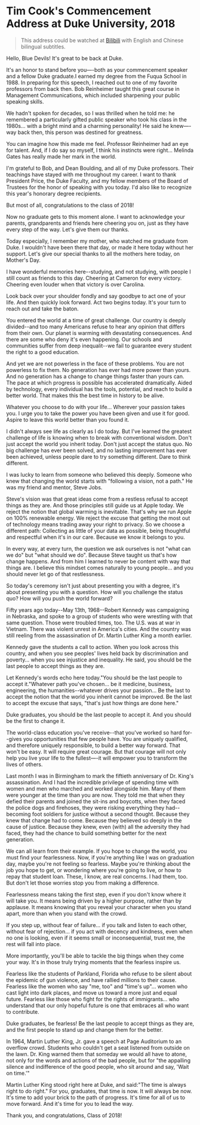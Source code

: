 # Tim Cook's Commencement Address at Duke University, 2018

> This address could be watched at [Bilibili](https://www.bilibili.com/video/BV19p411Z7TW) with English and Chinese bilingual subtitles.

Hello, Blue Devils! It's great to be back at Duke.

It's an honor to stand before you—-both as your commencement speaker and a fellow Duke graduate.I earned my degree from the Fuqua School in 1988. In preparing for this speech, I reached out to one of my favorite professors from back then. Bob Reinheimer taught this great course in Management Communications, which included sharpening your public speaking skills.

We hadn't spoken for decades, so I was thrilled when he told me: he remembered a particularly gifted public speaker who took his class in the 1980s… with a bright mind and a charming personality! He said he knew—-way back then, this person was destined for greatness.

You can imagine how this made me feel. Professor Reinheimer had an eye for talent. And, if I do say so myself, I think his instincts were right… Melinda Gates has really made her mark in the world.

I'm grateful to Bob, and Dean Boulding, and all of my Duke professors. Their teachings have stayed with me throughout my career.
I want to thank President Price, the Duke Faculty, and my fellow members of the Board of Trustees for the honor of speaking with you today. I'd also like to recognize this year's honorary degree recipients.

But most of all, congratulations to the class of 2018!

Now no graduate gets to this moment alone. I want to acknowledge your parents, grandparents and friends here cheering you on, just as they have every step of the way. Let's give them our thanks.

Today especially, I remember my mother, who watched me graduate from Duke. I wouldn't have been there that day, or made it here today without her support. Let's give our special thanks to all the mothers here today, on Mother's Day.

I have wonderful memories here--studying, and not studying, with people I still count as friends to this day. Cheering at Cameron for every victory. Cheering even louder when that victory is over Carolina.

Look back over your shoulder fondly and say goodbye to act one of your life. And then quickly look forward. Act two begins today. It's your turn to reach out and take the baton.

You entered the world at a time of great challenge. Our country is deeply divided--and too many Americans refuse to hear any opinion that differs from their own. Our planet is warming with devastating consequences. And there are some who deny it's even happening. Our schools and communities suffer from deep inequalit--we fail to guarantee every student the right to a good education.

And yet we are not powerless in the face of these problems. You are not powerless to fix them. No generation has ever had more power than yours. And no generation has a change to change things faster than yours can. The pace at which progress is possible has accelerated dramatically. Aided by technology, every individual has the tools, potential, and reach to build a better world. That makes this the best time in history to be alive.

Whatever you choose to do with your life… Wherever your passion takes you. I urge you to take the power you have been given and use it for good. Aspire to leave this world better than you found it.

I didn't always see life as clearly as I do today. But I've learned the greatest challenge of life is knowing when to break with conventional wisdom. Don't just accept the world you inherit today. Don't just accept the status quo. No big challenge has ever been solved, and no lasting improvement has ever been achieved, unless people dare to try something different. Dare to think different.

I was lucky to learn from someone who believed this deeply. Someone who knew that changing the world starts with "following a vision, not a path." He was my friend and mentor, Steve Jobs.

Steve's vision was that great ideas come from a restless refusal to accept things as they are. And those principles still guide us at Apple today. We reject the notion that global warming is inevitable. That's why we run Apple on 100% renewable energy. We reject the excuse that getting the most out of technology means trading away your right to privacy. So we choose a different path: Collecting as little of your data as possible, being thoughtful and respectful when it's in our care. Because we know it belongs to you.

In every way, at every turn, the question we ask ourselves is not "what can we do" but "what should we do". Because Steve taught us that's how change happens. And from him I learned to never be content with way that things are. I believe this mindset comes naturally to young people… and you should never let go of that restlessness.

So today's ceremony isn't just about presenting you with a degree, it's about presenting you with a question. How will you challenge the status quo? How will you push the world forward?

Fifty years ago today--May 13th, 1968--Robert Kennedy was campaigning in Nebraska, and spoke to a group of students who were wrestling with that same question. Those were troubled times, too. The U.S. was at war in Vietnam. There was violent unrest in America's cities. And the country was still reeling from the assassination of Dr. Martin Luther King a month earlier.

Kennedy gave the students a call to action. When you look across this country, and when you see peoples' lives held back by discrimination and poverty… when you see injustice and inequality. He said, you should be the last people to accept things as they are.

Let Kennedy's words echo here today."You should be the last people to accept it."Whatever path you've chosen… be it medicine, business, engineering, the humanities--whatever drives your passion… Be the last to accept the notion that the world you inherit cannot be improved. Be the last to accept the excuse that says, "that's just how things are done here." 

Duke graduates, you should be the last people to accept it. And you should be the first to change it.

The world-class education you've receive--that you've worked so hard for--gives you opportunities that few people have. You are uniquely qualified, and therefore uniquely responsible, to build a better way forward. That won't be easy. It will require great courage. But that courage will not only help you live your life to the fullest—-it will empower you to transform the lives of others.

Last month I was in Birmingham to mark the fiftieth anniversary of Dr. King's assassination. And I had the incredible privilege of spending time with women and men who marched and worked alongside him. Many of them were younger at the time than you are now. They told me that when they defied their parents and joined the sit-ins and boycotts, when they faced the police dogs and firehoses, they were risking everything they had--becoming foot soldiers for justice without a second thought. Because they knew that change had to come. Because they believed so deeply in the cause of justice. Because they knew, even (with) all the adversity they had faced, they had the chance to build something better for the next generation.

We can all learn from their example. If you hope to change the world, you must find your fearlessness. Now, if you're anything like I was on graduation day, maybe you're not feeling so fearless. Maybe you're thinking about the job you hope to get, or wondering where you're going to live, or how to repay that student loan. These, I know, are real concerns. I had them, too. But don't let those worries stop you from making a difference.

Fearlessness means taking the first step, even if you don't know where it will take you. It means being driven by a higher purpose, rather than by applause. It means knowing that you reveal your character when you stand apart, more than when you stand with the crowd.

If you step up, without fear of failure… if you talk and listen to each other, without fear of rejection… if you act with decency and kindness, even when no one is looking, even if it seems small or inconsequential, trust me, the rest will fall into place.

More importantly, you'll be able to tackle the big things when they come your way. It's in those truly trying moments that the fearless inspire us.

Fearless like the students of Parkland, Florida who refuse to be silent about the epidemic of gun violence, and have rallied millions to their cause. Fearless like the women who say "me, too" and "time's up"… women who cast light into dark places, and move us toward a more just and equal future. Fearless like those who fight for the rights of immigrants… who understand that our only hopeful future is one that embraces all who want to contribute.

Duke graduates, be fearless! Be the last people to accept things as they are, and the first people to stand up and change them for the better. 

In 1964, Martin Luther King, Jr. gave a speech at Page Auditorium to an overflow crowd. Students who couldn't get a seat listened from outside on the lawn. Dr. King warned them that someday we would all have to atone, not only for the words and actions of the bad people, but for "the appalling silence and indifference of the good people, who sit around and say, 'Wait on time.'"

Martin Luther King stood right here at Duke, and said:"The time is always right to do right." For you, graduates, that time is now. It will always be now. It's time to add your brick to the path of progress. It's time for all of us to move forward. And it's time for you to lead the way.

Thank you, and congratulations, Class of 2018!
